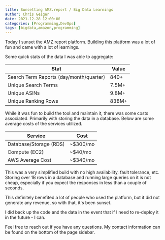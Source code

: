 ```yaml
---
title: Sunsetting AMZ.report / Big Data Learnings
author: Chris Geiger
date: 2021-12-28 12:00:00
categories: [Programming,DevOps]
tags: [bigdata,amazon,programming]
---
```


Today I sunset the AMZ.report platform.  Building this platform was a lot of fun and came with a lot of learnings.  

Some quick stats of the data I was able to aggregate:

| Stat      | Value |
| ----------- | ----------- |
| Search Term Reports (day/month/quarter)      | 840+       |
| Unique Search Terms   | 7.5M+        |
| Unique ASINs | 9.8M+ | 
| Unique Ranking Rows | 838M+ | 

While it was fun to build the tool and maintain it, there was some costs associated.  Primarily with storing the data in a database. Below are some average costs of the services utilized.

| Service      | Cost |
| ----------- | ----------- |
| Database/Storage (RDS)     | ~$300/mo       |
| Compute (EC2)   | ~$40/mo        |
| AWS Average Cost | ~$340/mo | 

This was a very simplified build with no high availability, fault tolerance, etc.  Storing over 1B rows in a database and running large queries on it is not cheap, especially if you expect the responses in less than a couple of seconds.

This definitely benefited a lot of people who used the platform, but it did not generate any revenue, so with that, it's been sunset.  

I did back up the code and the data in the event that if I need to re-deploy it in the future - I can.

Feel free to reach out if you have any questions.  My contact information can be found on the bottom of the page sidebar.
